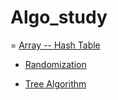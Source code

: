 # Algo_study

= [Array -- Hash Table](https://github.com/chiyanglin-AStar/Algo_study/blob/main/tree_algo.md)

- [Randomization](https://github.com/chiyanglin-AStar/Algo_study/blob/main/tree_algo.md)

- [Tree Algorithm](https://github.com/chiyanglin-AStar/Algo_study/blob/main/tree_algo.md)
